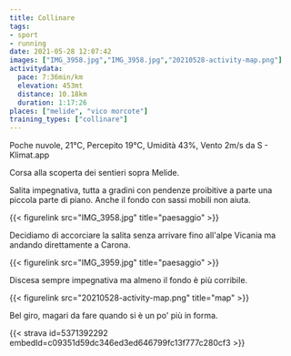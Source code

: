 ```yaml
---
title: Collinare
tags:
- sport
- running
date: 2021-05-28 12:07:42
images: ["IMG_3958.jpg","IMG_3958.jpg","20210528-activity-map.png"]
activitydata:
  pace: 7:36min/km
  elevation: 453mt
  distance: 10.18km
  duration: 1:17:26
places: ["melide", "vico morcote"]
training_types: ["collinare"]
---
```


Poche nuvole, 21°C, Percepito 19°C, Umidità 43%, Vento 2m/s da S - Klimat.app

<!--more-->

Corsa alla scoperta dei sentieri sopra Melide.

Salita impegnativa, tutta a gradini con pendenze proibitive a parte una piccola parte di piano. Anche il fondo con sassi mobili non aiuta.

{{< figurelink src="IMG_3958.jpg" title="paesaggio" >}}

Decidiamo di accorciare la salita senza arrivare fino all'alpe Vicania ma andando direttamente a Carona.

{{< figurelink src="IMG_3959.jpg" title="paesaggio" >}}

Discesa sempre impegnativa ma almeno il fondo è più corribile.


{{< figurelink src="20210528-activity-map.png" title="map" >}}

Bel giro, magari da fare quando si è un po' più in forma.

{{< strava id=5371392292 embedId=c09351d59dc346ed3ed646799fc13f777c280cf3 >}}
